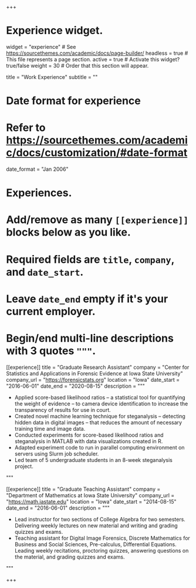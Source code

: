 +++
# Experience widget.
widget = "experience"  # See https://sourcethemes.com/academic/docs/page-builder/
headless = true  # This file represents a page section.
active = true  # Activate this widget? true/false
weight = 30  # Order that this section will appear.

title = "Work Experience"
subtitle = ""

# Date format for experience
#   Refer to https://sourcethemes.com/academic/docs/customization/#date-format
date_format = "Jan 2006"

# Experiences.
#   Add/remove as many `[[experience]]` blocks below as you like.
#   Required fields are `title`, `company`, and `date_start`.
#   Leave `date_end` empty if it's your current employer.
#   Begin/end multi-line descriptions with 3 quotes `"""`.
[[experience]]
  title = "Graduate Research Assistant"
  company = "Center for Statistics and Applications in Forensic Evidence at Iowa State University"
  company_url = "https://forensicstats.org"
  location = "Iowa"
  date_start = "2016-06-01"
  date_end = "2020-08-15"
  description = """

  * Applied score-based likelihood ratios – a statistical tool for quantifying the weight of evidence – to camera device identification to increase the transparency of results for use in court.
  * Created novel machine learning technique for steganalysis – detecting hidden data in digital images – that reduces the amount of necessary training time and image data. 
  * Conducted experiments for score-based likelihood ratios and steganalysis in MATLAB with data visualizations created in R.
  * Adapted experiment code to run in parallel computing environment on servers using Slurm job scheduler.
  * Led team of 5 undergraduate students in an 8-week steganalysis project.

  """

[[experience]]
  title = "Graduate Teaching Assistant"
  company = "Department of Mathematics at Iowa State University"
  company_url = "https://math.iastate.edu"
  location = "Iowa"
  date_start = "2014-08-15"
  date_end = "2016-06-01"
  description = """
  * Lead instructor for two sections of College Algebra for two semesters. Delivering weekly lectures on new material and writing and grading quizzes and exams.
  * Teaching assistant for Digital Image Forensics, Discrete Mathematics for Business and Social Sciences, Pre-calculus, Differential Equations. Leading weekly recitations, proctoring quizzes, answering questions on the material, and grading quizzes and exams.

  """

+++
